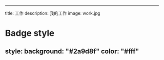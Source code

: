 
---
title: 工作
description: 我的工作
image: work.jpg

# Badge style
style:
    background: "#2a9d8f"
    color: "#fff"
---